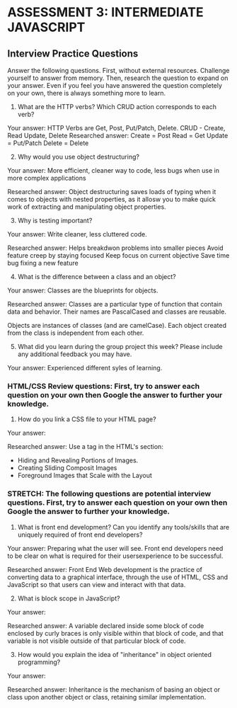 # ASSESSMENT 3: INTERMEDIATE JAVASCRIPT
## Interview Practice Questions

Answer the following questions. First, without external resources. Challenge yourself to answer from memory. Then, research the question to expand on your answer. Even if you feel you have answered the question completely on your own, there is always something more to learn.

1. What are the HTTP verbs? Which CRUD action corresponds to each verb?

  Your answer:
 HTTP Verbs are Get, Post, Put/Patch, Delete.
 CRUD - Create, Read Update, Delete
  Researched answer:
    Create = Post
    Read = Get
    Update = Put/Patch
    Delete = Delete

2. Why would you use object destructuring?

  Your answer:
  More efficient, cleaner way to code, less bugs when use in more complex applications

  Researched answer:
  Object destructuring saves loads of typing when it comes to objects with nested properties, as it allosw you to make quick work of extracting and manipulating object properties.

3. Why is testing important?

  Your answer:
  Write cleaner, less cluttered code.

  Researched answer:
  Helps breakdwon problems into smaller pieces
  Avoid feature creep by staying focused
  Keep focus on current objective
  Save time bug fixing a new feature

4. What is the difference between a class and an object?

  Your answer:
  Classes are the blueprints for objects.

  Researched answer:
  Classes are a particular type of function that contain data and behavior. Their names are PascalCased and classes are reusable.
  
  Objects are instances of classes (and are camelCase).  Each object created from the class is independent from each other.

5. What did you learn during the group project this week? Please include any additional feedback you may have.

  Your answer:
  Experienced different syles of learning. 

### HTML/CSS Review questions: First, try to answer each question on your own then Google the answer to further your knowledge.

1. How do you link a CSS file to your HTML page?

  Your answer:

  Researched answer:
  Use a <link> tag in the HTML's <head> section:
  
  <link
  rel="stylesheet"
  type='text/css"
  href="stylesheet.css"
  media="screen"/>
  

2. What is the difference between a div and a span?

  Your answer:

  Researched answer:
  
  <div> is a block-level-element while <span> is an inline element.
  If you need to adjust a small portion of text and not break it out of the current line, you should use a <span>.
  If you need to modify a large division, the height, move an element, or contain other elements, you should use a <div>.

3. What is a CSS class? When should you use an id instead of a class?

  Your answer:

  Researched answer:
  CSS Class  is a selector to assign class name either one or groupo f element and apply specific styles.  Using class selector, you can easily modify element styles.
 
  CSS ID is a use for "unique identifier an element".  A CSS ID selector can be called only one time in a document while class selector can be called multiple times in a document.

4. Name 4 semantic HTML tags.

  Your answer:

  Researched answer:
  <html>
  <head>
  <body>
  <p>
  <ul>, <ol>, <li>

5. What are three options for creating responsive design?

  Your answer:

  Researched answer:
  Responsive Web design is the approach that suggests thhat design and development should respond to the user's behavior and environment based on screen size, platform and orientation.
  - Hiding and Revealing Portions of Images.
  - Creating Sliding Composit Images
  - Foreground Images that Scale with the Layout
  
### STRETCH: The following questions are potential interview questions. First, try to answer each question on your own then Google the answer to further your knowledge.

1. What is front end development? Can you identify any tools/skills that are uniquely required of front end developers?

  Your answer:
  Preparing what the user will see.  Front end developers need to be clear on what is required for their usersexperience to be successful.

  Researched answer:
  Front End Web development is the practice of converting data to a graphical interface, through the use of HTML, CSS and JavaScript so that users can view and interact with that data.
  

2. What is block scope in JavaScript?

  Your answer:

  Researched answer:
  A variable declared inside some block of code enclosed by curly braces is only visible within that block of code, and that variable is not visible outside of that particular block of code.


3. How would you explain the idea of "inheritance" in object oriented programming?

  Your answer:

  Researched answer:
  Inheritance is the mechanism of basing an object or class upon another object or class, retaining similar implementation.
